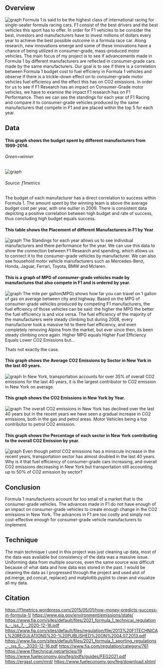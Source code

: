## Overview
![graph](F1pic.jpg)
Formula 1 is said to be the highest class of international racing for single-seater formula racing cars. F1 consist of the best drivers and the best vehicles this sport has to offer. In order for F1 vehicles to be consider the best, investors and manufacturers have to invest millions of dollars every year to achieve the best possible outcome in a formula race car. Along research, new innovations emerge and some of these innovations have a chance of being utilized in consumer-grade, mass-produced motor vehicles.
The main focus of my project is to see if advancements made in Formula 1 by different manufacturers are reflected in consumer-grade cars made by the same manufacturers. Our goal is to see if there is a correlation between Formula 1 budget cost to fuel efficieny in Formula 1 vehicles and observe if there is a trickle-down effect on to consumer-grade motor vehicles fuel efficiency and the effect this has on CO2 emissions. 
In order for us to see if F1 Research has an impact on Consumer-Grade motor vehicles, we have to examine the impact F1 research has on F1 Performance. Then we can see the standings for each year of F1 Racing and compare it to consumer-grade vehicles produced by the same manufacturers that compete in F1 and are placed within the top 5 for each year.
## Data
#### This graph shows the budget spent by different manufacturers from 1999-2014.
###### Green=winner
![graph](BudgetvsSuccess.png)
###### Source: f1metrics        
The budget of each manufacturer has a direct correlation to success within Formula 1. The amount spent by the winning team is above the average budget cost per year, with one outlier in 2009. There is consistent data depicting a positive correlation between high budget and rate of success, thus concluding high budget equals success.

#### This table shows the Placement of different Manufacturers in F1 by Year
![graph](F1_Standings_Grid.png)
The Standings for each year allows us to see individual manufacturers and there performance for the year. We can use this data to show the connection between F1 Research and spending, which allows us to connect it to the consumer-grade vehicles by manufacturer. We can also see household motor vehicle manufacturers such as Mercedes-Benz, Honda, Jaguar, Ferrari, Toyota, BMW and Mclaren.

#### This is a graph of MPG of consumer-grade vehicles made by manufactures that also compete in F1 and is ordered by year.
![graph](MPGConsumer.png)
The mile per gallon(MPG) shows how far you can travel on 1 gallon of gas on average between city and highway. Based on the MPG of consumer-grade vehicles produced by competing F1 manufacturers, the fuel effciency of those vehicles can be said: the higher the MPG the better the fuel efficiency is and vice versa. The fuel efficiency of the majority of the manufacturers were steady climbing but during 2008, every manufacturer took a massive hit to there fuel efficiency, and even completely removing Alpina from the market, but ever since then, its been steady climbing once again. Higher MPG equals Higher Fuel Efficiency Equals Lower CO2 Emissions but...

Thats not exactly the case.
#### This graph shows the Average CO2 Emissions by Sector in New York in the last 40 years.
![graph](AverageCO2EmissionsbySector.png)
In New York, transportation accounts for over 35% of overall CO2 emissions for the last 40 years, it is the largest contributor to CO2 emission in New York on average.  

#### This graph shows the CO2 Emissions in New York by Year.
![graph](NYCO2Emission.png)
The overall CO2 emissions in New York has declined over the last 40 years but in the recent years we have seen a gradual increase in CO2 emissions, both in the gas and petrol areas. Motor Vehicles being a top contributor to petrol CO2 emission.

#### This graph shows the Percentage of each sector in New York contributing to the overall CO2 Emission by year.
![graph](CO2EmissionbySector.png)
Even though petrol CO2 emissions has a miniscule increase in the recent years, transportation sector has almost doubled in the last 40 years. Why is it that fuel efficiency of consumer-grade cars increasing, and overall CO2 emissions decreasing in New York but transportation still accounting up to 50% of CO2 emission by sector?

## Conclusion
Formula 1 manufacturers account for too small of a market that is the consumer-grade vehicles. The advances made in F1 do not have enough of an impact on consumer-grade vehicles to create enough change in the CO2 emissions in New York. The advances in F1 are too costly and simply not cost-effective enough for consumer-grade vehicle manufacturers to implement. 

## Technique
The main technique I used in this project was just cleaning up data, most of the data was available but consistency of the data was a massive issue. Uniforming data from multiple sources, even the same source was difficult because of what data and how data was stored in the past. I would be cleaning the data as I progressed through the project and used alot of pd.merge, pd.concat, replace() and matplotlib.pyplot to clean and visualize all my data.  

## Citation
https://f1metrics.wordpress.com/2015/05/01/how-money-predicts-success-in-formula-1/
https://www.eia.gov/environment/emissions/state/
https://www.fia.com/sites/default/files/2021_formula_1_technical_regulations_-_iss_7_-_2020-12-16.pdf https://www.fia.com/sites/default/files/regulation/file/2013%20F1TECHNICAL%20REGULATIONS%20-%20PUBLISHED%20ON%2004.07.2013.pdf https://www.fia.com/sites/default/files/2021_formula_1_sporting_regulations_-_iss_5_-_2020-12-16.pdf
https://www.fia.com/regulation/category/761
https://www.f1technical.net/articles/19
https://www.fueleconomy.gov/feg/pdfs/guides/FEG2021.pdf 
https://ergast.com/mrd/
https://www.fueleconomy.gov/feg/download.shtml


